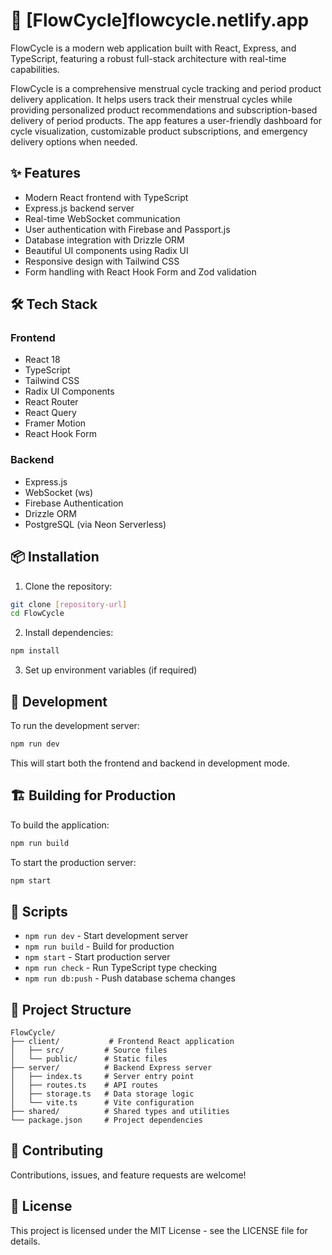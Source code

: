 # 🌷 [FlowCycle]flowcycle.netlify.app

FlowCycle is a modern web application built with React, Express, and TypeScript, featuring a robust full-stack architecture with real-time capabilities.

FlowCycle is a comprehensive menstrual cycle tracking and period product delivery application. It helps users track their menstrual cycles while providing personalized product recommendations and subscription-based delivery of period products. The app features a user-friendly dashboard for cycle visualization, customizable product subscriptions, and emergency delivery options when needed.

## ✨ Features

- Modern React frontend with TypeScript
- Express.js backend server
- Real-time WebSocket communication
- User authentication with Firebase and Passport.js
- Database integration with Drizzle ORM
- Beautiful UI components using Radix UI
- Responsive design with Tailwind CSS
- Form handling with React Hook Form and Zod validation

## 🛠️ Tech Stack

### Frontend
- React 18
- TypeScript
- Tailwind CSS
- Radix UI Components
- React Router
- React Query
- Framer Motion
- React Hook Form

### Backend
- Express.js
- WebSocket (ws)
- Firebase Authentication
- Drizzle ORM
- PostgreSQL (via Neon Serverless)

## 📦 Installation

1. Clone the repository:
```bash
git clone [repository-url]
cd FlowCycle
```

2. Install dependencies:
```bash
npm install
```

3. Set up environment variables (if required)

## 🚀 Development

To run the development server:

```bash
npm run dev
```

This will start both the frontend and backend in development mode.

## 🏗️ Building for Production

To build the application:

```bash
npm run build
```

To start the production server:

```bash
npm start
```

## 📝 Scripts

- `npm run dev` - Start development server
- `npm run build` - Build for production
- `npm start` - Start production server
- `npm run check` - Run TypeScript type checking
- `npm run db:push` - Push database schema changes

## 🔧 Project Structure

```
FlowCycle/
├── client/           # Frontend React application
│   ├── src/         # Source files
│   └── public/      # Static files
├── server/          # Backend Express server
│   ├── index.ts     # Server entry point
│   ├── routes.ts    # API routes
│   ├── storage.ts   # Data storage logic
│   └── vite.ts      # Vite configuration
├── shared/          # Shared types and utilities
└── package.json     # Project dependencies
```

## 🤝 Contributing

Contributions, issues, and feature requests are welcome!

## 📄 License

This project is licensed under the MIT License - see the LICENSE file for details. 

